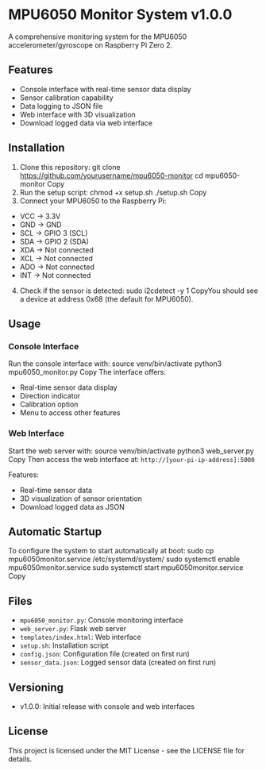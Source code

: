 # MPU6050 Monitor System v1.0.0

A comprehensive monitoring system for the MPU6050 accelerometer/gyroscope on Raspberry Pi Zero 2.

## Features

- Console interface with real-time sensor data display
- Sensor calibration capability
- Data logging to JSON file
- Web interface with 3D visualization
- Download logged data via web interface

## Installation

1. Clone this repository:
git clone https://github.com/yourusername/mpu6050-monitor
cd mpu6050-monitor
Copy
2. Run the setup script:
chmod +x setup.sh
./setup.sh
Copy
3. Connect your MPU6050 to the Raspberry Pi:
- VCC → 3.3V
- GND → GND
- SCL → GPIO 3 (SCL)
- SDA → GPIO 2 (SDA)
- XDA → Not connected
- XCL → Not connected
- ADO → Not connected
- INT → Not connected

4. Check if the sensor is detected:
sudo i2cdetect -y 1
CopyYou should see a device at address 0x68 (the default for MPU6050).

## Usage

### Console Interface

Run the console interface with:
source venv/bin/activate
python3 mpu6050_monitor.py
Copy
The interface offers:
- Real-time sensor data display
- Direction indicator
- Calibration option
- Menu to access other features

### Web Interface

Start the web server with:
source venv/bin/activate
python3 web_server.py
Copy
Then access the web interface at:
`http://[your-pi-ip-address]:5000`

Features:
- Real-time sensor data
- 3D visualization of sensor orientation
- Download logged data as JSON

## Automatic Startup

To configure the system to start automatically at boot:
sudo cp mpu6050monitor.service /etc/systemd/system/
sudo systemctl enable mpu6050monitor.service
sudo systemctl start mpu6050monitor.service
Copy
## Files

- `mpu6050_monitor.py`: Console monitoring interface
- `web_server.py`: Flask web server
- `templates/index.html`: Web interface
- `setup.sh`: Installation script
- `config.json`: Configuration file (created on first run)
- `sensor_data.json`: Logged sensor data (created on first run)

## Versioning

- v1.0.0: Initial release with console and web interfaces

## License

This project is licensed under the MIT License - see the LICENSE file for details.
